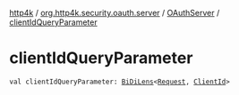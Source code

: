 [http4k](../../index.md) / [org.http4k.security.oauth.server](../index.md) / [OAuthServer](index.md) / [clientIdQueryParameter](./client-id-query-parameter.md)

# clientIdQueryParameter

`val clientIdQueryParameter: `[`BiDiLens`](../../org.http4k.lens/-bi-di-lens/index.md)`<`[`Request`](../../org.http4k.core/-request/index.md)`, `[`ClientId`](../-client-id/index.md)`>`